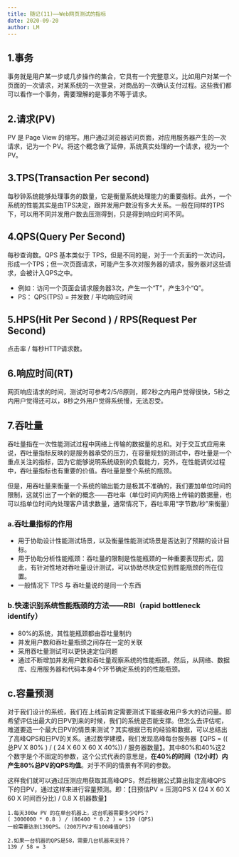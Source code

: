 ```yaml
---
title: 随记(11)——Web网页测试的指标
date: 2020-09-20
author: LM
---
```


## 1.事务

事务就是用户某一步或几步操作的集合，它具有一个完整意义。比如用户对某一个页面的一次请求，对某系统的一次登录，对商品的一次确认支付过程。这些我们都可以看作一个事务，需要理解的是事务不等于请求。

## 2.请求(PV)

PV 是 Page View 的缩写。用户通过浏览器访问页面，对应用服务器产生的一次请求，记为一个 PV。将这个概念做了延伸，系统真实处理的一个请求，视为一个 PV。

## 3.TPS(Transaction Per second)

每秒钟系统能够处理事务的数量，它是衡量系统处理能力的重要指标。此外，一个系统的性能其实是由TPS决定，跟并发用户数没有多大关系。一般在同样的TPS下，可以用不同并发用户数去压测得到，只是得到响应时间不同。

## 4.QPS(Query Per Second)

每秒查询数。QPS 基本类似于 TPS，但是不同的是，对于一个页面的一次访问，形成一个TPS；但一次页面请求，可能产生多次对服务器的请求，服务器对这些请求，会被计入QPS之中。

- 例如：访问一个页面会请求服务器3次，产生一个“T”，产生3个“Q”。
- PS： QPS(TPS) = 并发数 / 平均响应时间

## 5.HPS(Hit Per Second ) / RPS(Request Per Second)

点击率 / 每秒HTTP请求数。

## 6.响应时间(RT)

网页响应请求的时间，测试时可参考2/5/8原则，即2秒之内用户觉得很快，5秒之内用户觉得还可以，8秒之外用户觉得系统慢，无法忍受。

## 7.吞吐量

吞吐量指在一次性能测试过程中网络上传输的数据量的总和。对于交互式应用来说，吞吐量指标反映的是服务器承受的压力，在容量规划的测试中，吞吐量是一个重点关注的指标，因为它能够说明系统级别的负载能力，另外，在性能调优过程中，吞吐量指标也有重要的价值。吞吐量是整个系统的瓶颈。

但是，用吞吐量来衡量一个系统的输出能力是极其不准确的，我们要加单位时间的限制，这就引出了一个新的概念——吞吐率（单位时间内网络上传输的数据量，也可以指单位时间内处理客户请求数量，通常情况下，吞吐率用“字节数/秒”来衡量）

### a.吞吐量指标的作用

- 用于协助设计性能测试场景，以及衡量性能测试场景是否达到了预期的设计目标。
- 用于协助分析性能瓶颈：吞吐量的限制是性能瓶颈的一种重要表现形式，因此，有针对性地对吞吐量设计测试，可以协助尽快定位到性能瓶颈的所在位置。
- 一般情况下 TPS 与 吞吐量说的是同一个东西

### b.快速识别系统性能瓶颈的方法——RBI（rapid bottleneck identify）

- 80%的系统，其性能瓶颈都由吞吐量制约
- 并发用户数和吞吐量瓶颈之间存在一定的关联
- 采用吞吐量测试可以更快速定位问题
- 通过不断增加并发用户数和吞吐量观察系统的性能瓶颈。然后，从网络、数据库、应用服务器和代码本身4个环节确定系统的的性能瓶颈。

## c.容量预测

对于我们设计的系统，我们在上线前肯定需要测试下能接收用户多大的访问量。即希望评估出最大的日PV到来的时候，我们的系统是否能支撑。但怎么去评估呢，难道要造一个最大日PV的情景来测试？其实根据已有的经验和数据，可以总结出了高峰QPS和日PV的关系。通过数学建模，我们发现高峰每台服务器【QPS = (( 总PV X 80% ) / ( 24 X 60 X 60 X 40%)) / 服务器数量】。其中80%和40%这2个数字是个不固定的参数，这个公式代表的意思是，**在40%的时间（12小时）内产生80%总PV的QPS均值**。对于不同的情景有不同的参数。

这样我们就可以通过压测应用获取其高峰QPS，然后根据公式算出指定高峰QPS下的日PV，通过这样来进行容量预测。即：【日预估PV = 压测QPS X (24 X 60 X 60 X 时间百分比) / 0.8 X 机器数量】

```
1.每天300w PV 的在单台机器上，这台机器需要多少QPS？ 
( 3000000 * 0.8 ) / (86400 * 0.2 ) = 139 (QPS)
一般需要达到139QPS。(200万PV才有100峰值QPS)

2.如果一台机器的QPS是58，需要几台机器来支持？
139 / 58 = 3
```

